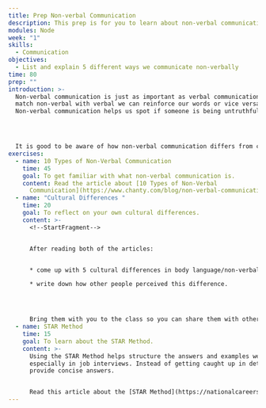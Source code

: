 ```yaml
---
title: Prep Non-verbal Communication
description: This prep is for you to learn about non-verbal communication.
modules: Node
week: "1"
skills:
  - Communication
objectives:
  - List and explain 5 different ways we communicate non-verbally
time: 80
prep: ""
introduction: >-
  Non-verbal communication is just as important as verbal communication. If we
  match non-verbal with verbal we can reinforce our words or vice versa.
  Non-verbal communication helps us spot if someone is being untruthful with us.




  It is good to be aware of how non-verbal communication differs from culture to culture. Certain gestures can have different meanings depending on who you are talking to. For example a ‘thumbs up’ means ‘good job or well done’ in Europe or America but in the Middle East it can mean ‘up yours’. In Western cultures, eye contact is a sign of interest and confidence, and doing otherwise gives the impression of disinterest. Whereas in many Middle Eastern countries eye contact between sexes is inappropriate and in many Asian areas it can be a sign of confrontation and aggression. These are just two differences among many, so keep those in mind when communicating with people from different backgrounds to yours.
exercises:
  - name: 10 Types of Non-Verbal Communication
    time: 45
    goal: To get familiar with what non-verbal communication is.
    content: Read the article about [10 Types of Non-Verbal
      Communication](https://www.chanty.com/blog/non-verbal-communication/)
  - name: "Cultural Differences "
    time: 20
    goal: To reflect on your own cultural differences.
    content: >-
      <!--StartFragment-->


      After reading both of the articles:


      * come up with 5 cultural differences in body language/non-verbal communication that are specific to your culture. 

      * write down how other people perceived this difference. 




      Bring them with you to the class so you can share them with other trainees.
  - name: STAR Method
    time: 15
    goal: To learn about the STAR Method.
    content: >-
      Using the STAR Method helps structure the answers and examples we give,
      especially in job interviews. Instead of getting caught up in details, we
      provide concise answers. 


      Read this article about the [STAR Method](https://nationalcareers.service.gov.uk/careers-advice/interview-advice/the-star-method#:~:text=or%20application%20form.-,What%20STAR%20stands%20for,you%20learned%20from%20the%20experience)
---
```

